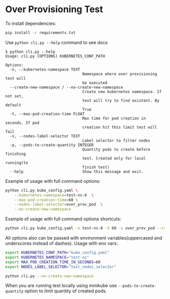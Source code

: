 # Over Provisioning Test

To install dependencies:
```bash
pip install -r requirements.txt
```

Use `python cli.py --help` command to see docs
```
$ python cli.py --help
Usage: cli.py [OPTIONS] KUBERNETES_CONF_PATH

Options:
  -n, --kubernetes-namespace TEXT
                                  Namespace where over provisioning test will
                                  be executed
  --create-new-namespace / --no-create-new-namespace
                                  Create new kubernetes namespace. If not set,
                                  test will try to find existent. By default
                                  True
  -t, --max-pod-creation-time FLOAT
                                  Max time for pod creation in seconds. If pod
                                  creation hit this limit test will fail
  -s, --nodes-label-selector TEXT
                                  Label selector to filter nodes
  -p, --pods-to-create-quantity INTEGER
                                  Quantity pods to create before finishing
                                  test. Created only for local running(to
                                  finish test)
  --help                          Show this message and exit.

```

Example of usage with full command options:
```bash
python cli.py kube_config.yaml \
    --kubernetes-namespace=test-ns-0  \
    --max-pod-creation-time=60 \
    --nodes-label-selector=over_prov_pod  \
    --no-create-new-namespace
```
Example of usage with full command options shortcuts:
```bash
python cli.py kube_config.yaml -n test-ns-0 -t 60 -s over_prov_pod --create-new-namespace
```

All options also can be passed with environment variables(uppercased and underscores instead of dashes).
Usage with env vars:
```bash
export KUBERNETES_CONF_PATH="kube_config.yaml"
export KUBERNETES_NAMESPACE="test-ns"
export MAX_POD_CREATION_TIME_IN_SECONDS=60
export NODES_LABEL_SELECTOR="test_nodes_selector"

python cli.py --no-create-new-namespace
```

When you are running test locally using minikube use `--pods-to-create-quantity`
 option to limit quantity of created pods.
 

